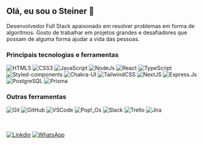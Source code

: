 
## Olá, eu sou o Steiner 👋 
Desenvolvedor Full Stack apaixonado em resolver problemas em forma de algoritmos. Gosto de trabalhar em projetos grandes e desafiadores que possam de alguma forma ajudar a vida das pessoas.

### Principais tecnologias e ferramentas
<div style="display: inline_block">
  <img alt="HTML5" src="https://img.shields.io/badge/HTML5-E34F26?style=for-the-badge&logo=html5&logoColor=white">
  <img alt="CSS3" src="https://img.shields.io/badge/CSS3-1572B6?style=for-the-badge&logo=css3&logoColor=white">
  <img alt="JavaScript" src="https://img.shields.io/badge/JavaScript-F7DF1E?style=for-the-badge&logo=javascript&logoColor=black">
  <img alt="NodeJs" src="https://img.shields.io/badge/Node.js-43853D?style=for-the-badge&logo=node.js&logoColor=white"> 
  <img alt="React" src="https://img.shields.io/badge/React-20232A?style=for-the-badge&logo=react&logoColor=61DAFB">
  <img alt="TypeScript" src="https://img.shields.io/badge/TypeScript-007ACC?style=for-the-badge&logo=typescript&logoColor=white">
  <img alt="Styled-components" src="https://img.shields.io/badge/styled--components-DB7093?style=for-the-badge&logo=styled-components&logoColor=white">
  <img alt="Chakra-UI" src="https://shields.io/badge/chakra--ui-black?logo=chakraui&style=for-the-badge">
  <img alt="TailwindCSS" src="https://img.shields.io/badge/Tailwind_CSS-38B2AC?style=for-the-badge&logo=tailwind-css&logoColor=white">
  <img alt="NextJS" src="https://img.shields.io/badge/Next.js-000?logo=nextdotjs&logoColor=fff&style=for-the-badge">
  <img alt="Express.Js" src="https://img.shields.io/badge/Express.js-404D59?style=for-the-badge">
  <img alt="PostgreSQL" src="https://img.shields.io/badge/PostgreSQL-316192?style=for-the-badge&logo=postgresql&logoColor=white">
  <img alt="Prisma" src="https://img.shields.io/badge/Prisma-3982CE?style=for-the-badge&logo=Prisma&logoColor=white">
 <div>

### Outras ferramentas
<div style="display: inline_block">
  <img alt="Git" src="https://img.shields.io/badge/GIT-E44C30?style=for-the-badge&logo=git&logoColor=white">
  <img alt="GitHub" src="https://img.shields.io/badge/GitHub-100000?style=for-the-badge&logo=github&logoColor=white">
  <img alt="VSCode" src="https://img.shields.io/badge/Visual_Studio_Code-0078D4?style=for-the-badge&logo=visual%20studio%20code&logoColor=white">
  <img alt="Pop!_Os" src="https://img.shields.io/badge/Pop!_OS-48B9C7?style=for-the-badge&logo=Pop!_OS&logoColor=white">
  <img alt="Slack" src="https://img.shields.io/badge/Slack-4A154B?style=for-the-badge&logo=slack&logoColor=white">
  <img alt="Trello" src="https://img.shields.io/badge/Trello-0052CC?style=for-the-badge&logo=trello&logoColor=whit">
  <img alt="Jira" src="https://img.shields.io/badge/Jira-0052CC?style=for-the-badge&logo=Jira&logoColor=white">
<div>
  
  
 <br> 
 <br> 

[![Linkdin](https://img.shields.io/badge/LinkedIn-0077B5?style=for-the-badge&logo=linkedin&logoColor=white)](https://www.linkedin.com/in/diogo-steiner/)
[![WhatsApp](https://img.shields.io/badge/WhatsApp-25D366?style=for-the-badge&logo=whatsapp&logoColor=white)](https://api.whatsapp.com/send?phone=5521967070205&text=Ol%C3%A1,%20Steiner!%20Achei%20seu%20github%20incr%C3%ADvel,%20podemos%20conversar?%20)
